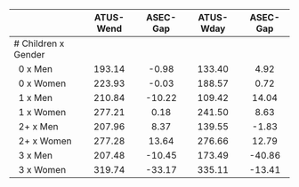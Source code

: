
|                      |    ATUS-Wend |     ASEC-Gap |    ATUS-Wday |     ASEC-Gap |
| -------------------- | :----------: | :----------: | :----------: | :----------: |
| # Children x Gender  |              |              |              |              |
| &nbsp;&nbsp;0 x Men  |       193.14 |        -0.98 |       133.40 |         4.92 |
| &nbsp;&nbsp;0 x Women |       223.93 |        -0.03 |       188.57 |         0.72 |
| &nbsp;&nbsp;1 x Men  |       210.84 |       -10.22 |       109.42 |        14.04 |
| &nbsp;&nbsp;1 x Women |       277.21 |         0.18 |       241.50 |         8.63 |
| &nbsp;&nbsp;2+ x Men |       207.96 |         8.37 |       139.55 |        -1.83 |
| &nbsp;&nbsp;2+ x Women |       277.28 |        13.64 |       276.66 |        12.79 |
| &nbsp;&nbsp;3 x Men  |       207.48 |       -10.45 |       173.49 |       -40.86 |
| &nbsp;&nbsp;3 x Women |       319.74 |       -33.17 |       335.11 |       -13.41 |

